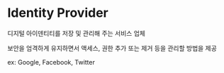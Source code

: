 # Identity Provider
디지털 아이덴티티를 저장 및 관리해 주는 서비스 업체

보안을 엄격하게 유지하면서 액세스, 권한 추가 또는 제거 등을 관리할 방법을 제공


ex: Google, Facebook, Twitter